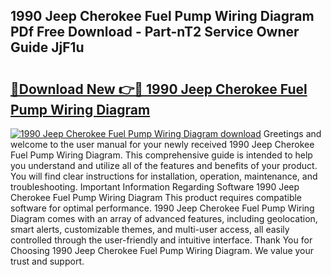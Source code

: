 ## 1990 Jeep Cherokee Fuel Pump Wiring Diagram PDf Free Download - Part-nT2 Service Owner Guide JjF1u

# <h2><a href="http://dfrpe8.blite.top/?on=1990+Jeep+Cherokee+Fuel+Pump+Wiring+Diagram">🔗Download New 👉🔴 1990 Jeep Cherokee Fuel Pump Wiring Diagram</a></h2>

[![1990 Jeep Cherokee Fuel Pump Wiring Diagram download](https://i.imgur.com/lujVjoI.png)](http://dfrpe8.blite.top/?on=1990+Jeep+Cherokee+Fuel+Pump+Wiring+Diagram)
Greetings and welcome to the user manual for your newly received 1990 Jeep Cherokee Fuel Pump Wiring Diagram. This comprehensive guide is intended to help you understand and utilize all of the features and benefits of your product. You will find clear instructions for installation, operation, maintenance, and troubleshooting. Important Information Regarding Software 1990 Jeep Cherokee Fuel Pump Wiring Diagram This product requires compatible software for optimal performance. 1990 Jeep Cherokee Fuel Pump Wiring Diagram comes with an array of advanced features, including geolocation, smart alerts, customizable themes, and multi-user access, all easily controlled through the user-friendly and intuitive interface. Thank You for Choosing 1990 Jeep Cherokee Fuel Pump Wiring Diagram. We value your trust and support.
